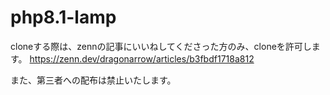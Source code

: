 # php8.1-lamp

cloneする際は、zennの記事にいいねしてくださった方のみ、cloneを許可します。
https://zenn.dev/dragonarrow/articles/b3fbdf1718a812

また、第三者への配布は禁止いたします。
